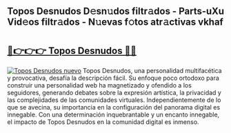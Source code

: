 ## Topos Desnudos D𝚎sn𝚞dos filtr𝚊dos - Parts-uXu Vid𝚎os filtr𝚊dos - N𝚞evas f𝚘tos atr𝚊ctivas vkhaf

# <h2><a href="http://mbbxe2.tromn.icu/?c=Topos+Desnudos">🔗👉👉👉 Topos Desnudos 🔗🔗</a></h2>

[![Topos Desnudos nuevo](https://i.imgur.com/pEAQMta.gif)](http://mbbxe2.tromn.icu/?c=Topos+Desnudos)
Topos Desnudos, una personalidad multifacética y provocativa, desafía la descripción fácil. Su enfoque poco ortodoxo para construir una personalidad web ha magnetizado y ofendido a los seguidores, generando debates sobre la expresión artística, la privacidad y las complejidades de las comunidades virtuales. Independientemente de lo que se avecina, su importancia en la configuración del panorama digital es innegable. Con una determinación inquebrantable y un encanto innegable, el impacto de Topos Desnudos en la comunidad digital es inmenso.
